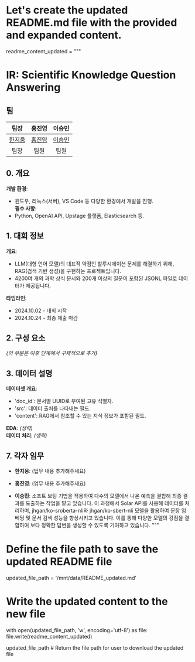 # Let's create the updated README.md file with the provided and expanded content.

readme_content_updated = """
# IR: Scientific Knowledge Question Answering

## 팀

| 팀장 | 홍진영 | 이승민 |
| :---: | :---: | :---: |
| [한지웅](https://github.com/UpstageAILab) | [홍진영](https://github.com/UpstageAILab) | [이승민](https://github.com/UpstageAILab) |
| 팀장 | 팀원 | 팀원 |

## 0. 개요
**개발 환경**:  
- 윈도우, 리눅스(서버), VS Code 등 다양한 환경에서 개발을 진행.  
**필수 사항**:  
- Python, OpenAI API, Upstage 플랫폼, Elasticsearch 등.

## 1. 대회 정보
**개요**:  
- LLM(대형 언어 모델)의 대표적 약점인 할루시에이션 문제를 해결하기 위해, RAG(검색 기반 생성)을 구현하는 프로젝트입니다.  
- 4200여 개의 과학 상식 문서와 200개 이상의 질문이 포함된 JSONL 파일로 데이터가 제공됩니다.

**타임라인**:  
- 2024.10.02 - 대회 시작  
- 2024.10.24 - 최종 제출 마감

## 2. 구성 요소
_(이 부분은 이후 단계에서 구체적으로 추가)_

## 3. 데이터 설명
**데이터셋 개요**:  
- 'doc_id': 문서별 UUID로 부여된 고유 식별자.  
- 'src': 데이터 출처를 나타내는 필드.  
- 'content': RAG에서 참조할 수 있는 지식 정보가 포함된 필드.

**EDA**: _(생략)_  
**데이터 처리**: _(생략)_

## 7. 각자 임무
- **한지웅**: (업무 내용 추가해주세요)

- **홍진영**: (업무 내용 추가해주세요)

- **이승민**: 소프트 보팅 기법을 적용하여 다수의 모델에서 나온 예측을 결합해 최종 결과를 도출하는 작업을 맡고 있습니다. 이 과정에서 Solar API를 사용해 데이터를 처리하며, jhgan/ko-sroberta-nli와 jhgan/ko-sbert-nli 모델을 활용하여 문장 임베딩 및 문서 검색 성능을 향상시키고 있습니다. 이를 통해 다양한 모델의 강점을 결합하여 보다 정확한 답변을 생성할 수 있도록 기여하고 있습니다.
"""

# Define the file path to save the updated README file
updated_file_path = '/mnt/data/README_updated.md'

# Write the updated content to the new file
with open(updated_file_path, 'w', encoding='utf-8') as file:
    file.write(readme_content_updated)

updated_file_path  # Return the file path for user to download the updated file
